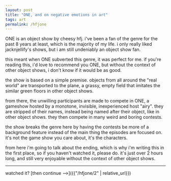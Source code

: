 ```yaml
---
layout: post
title: "ONE, and on negative emotions in art"
tags: art
permalink: /hfjone
---
```

ONE is an object show by cheesy hfj. i've been a fan of the genre for the past 8 years at least, which is the majority of my life. i only really liked jacknjellify's shows, but i am still undeniably an object show fan.

this meant when ONE subverted this genre, it was perfect for me. if you're reading this, i'd love to recommend you ONE, but without the context of other object shows, i don't know if it would be as good.

the show is based on a simple premise. objects from all around the "real world" are transported to the plane, a grassy, empty field that imitates the similar green floors in other object shows. 

from there, the unwilling participants are made to compete in ONE, a gameshow hosted by a monotone, invisible, inexperienced host "airy". they are stripped of their names, instead being named after their object, like in other object shows. they then compete in many weird and boring contests.

the show breaks the genre here by having the contests be more of a background feature instead of the main thing the episodes are focused on. it's not the game show you care about, it's the characters.

from here i'm going to talk about the ending, which is why i'm writing this in the first place, so if you haven't watched it, please do. it's just over 2 hours long, and still very enjoyable without the context of other object shows.

---

watched it? [then continue \-->]({{"/hfjone/2" | relative_url}})

